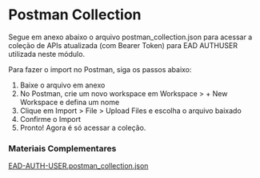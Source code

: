 # Postman Collection

Segue em anexo abaixo o arquivo postman_collection.json para acessar a coleção de APIs atualizada (com Bearer Token) para EAD AUTHUSER utilizada neste módulo. 

Para fazer o import no Postman, siga os passos abaixo: 

1. Baixe o arquivo em anexo 
2. No Postman, crie um novo workspace em Workspace > + New Workspace e defina um nome 
3. Clique em Import > File > Upload Files e escolha o arquivo baixado 
4. Confirme o Import 
5. Pronto! Agora é só acessar a coleção.

### Materiais Complementares

[EAD-AUTH-USER.postman_collection.json](./EAD-AUTH-USER.postman_collection.json)